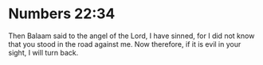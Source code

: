 # Numbers 22:34

Then Balaam said to the angel of the Lord, I have sinned, for I did not know that you stood in the road against me. Now therefore, if it is evil in your sight, I will turn back.
